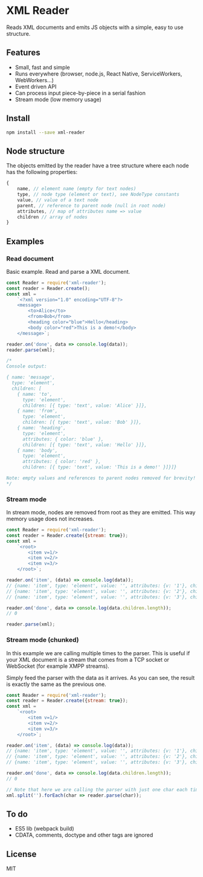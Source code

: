 # XML Reader

Reads XML documents and emits JS objects with a simple, easy to use structure.

## Features

- Small, fast and simple
- Runs everywhere (browser, node.js, React Native, ServiceWorkers, WebWorkers...)
- Event driven API
- Can process input piece-by-piece in a serial fashion
- Stream mode (low memory usage)

## Install

```bash
npm install --save xml-reader
```

## Node structure

The objects emitted by the reader have a tree structure where each node has the following properties:

```javascript
{
    name, // element name (empty for text nodes)
    type, // node type (element or text), see NodeType constants
    value, // value of a text node
    parent, // reference to parent node (null in root node)
    attributes, // map of attributes name => value
    children // array of nodes
}
```

## Examples

### Read document

Basic example. Read and parse a XML document.

```javascript
const Reader = require('xml-reader');
const reader = Reader.create();
const xml =
    `<?xml version="1.0" encoding="UTF-8"?>
    <message>
        <to>Alice</to>
        <from>Bob</from>
        <heading color="blue">Hello</heading>
        <body color="red">This is a demo!</body>
    </message>`;

reader.on('done', data => console.log(data));
reader.parse(xml);

/*
Console output:

{ name: 'message',
  type: 'element',
  children: [
    { name: 'to',
      type: 'element',
      children: [{ type: 'text', value: 'Alice' }]},
    { name: 'from',
      type: 'element',
      children: [{ type: 'text', value: 'Bob' }]},
    { name: 'heading',
      type: 'element',
      attributes: { color: 'blue' },
      children: [{ type: 'text', value: 'Hello' }]},
    { name: 'body',
      type: 'element',
      attributes: { color: 'red' },
      children: [{ type: 'text', value: 'This is a demo!' }]}]}

Note: empty values and references to parent nodes removed for brevity!
*/
```

### Stream mode

In stream mode, nodes are removed from root as they are emitted. This way memory usage does not increases.

```javascript
const Reader = require('xml-reader');
const reader = Reader.create({stream: true});
const xml =
    `<root>
        <item v=1/>
        <item v=2/>
        <item v=3/>
    </root>`;

reader.on('item', (data) => console.log(data));
// {name: 'item', type: 'element', value: '', attributes: {v: '1'}, children: []}
// {name: 'item', type: 'element', value: '', attributes: {v: '2'}, children: []}
// {name: 'item', type: 'element', value: '', attributes: {v: '3'}, children: []}

reader.on('done', data => console.log(data.children.length));
// 0

reader.parse(xml);
```

### Stream mode (chunked)

In this example we are calling multiple times to the parser. This is useful if your XML document is a stream that comes from a TCP socket or WebSocket (for example XMPP streams).

Simply feed the parser with the data as it arrives. As you can see, the result is exactly the same as the previous one.

```javascript
const Reader = require('xml-reader');
const reader = Reader.create({stream: true});
const xml =
    `<root>
        <item v=1/>
        <item v=2/>
        <item v=3/>
    </root>`;

reader.on('item', (data) => console.log(data));
// {name: 'item', type: 'element', value: '', attributes: {v: '1'}, children: []}
// {name: 'item', type: 'element', value: '', attributes: {v: '2'}, children: []}
// {name: 'item', type: 'element', value: '', attributes: {v: '3'}, children: []}

reader.on('done', data => console.log(data.children.length));
// 0

// Note that here we are calling the parser with just one char each time
xml.split('').forEach(char => reader.parse(char));
```
## To do

- ES5 lib (webpack build)
- CDATA, comments, doctype and other tags are ignored

## License

MIT
